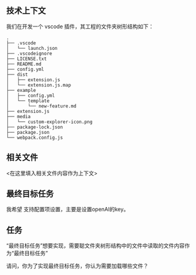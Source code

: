 ## 技术上下文

我们在开发一个 vscode 插件，其工程的文件夹树形结构如下：

```
.
├── .vscode
│   └── launch.json
├── .vscodeignore
├── LICENSE.txt
├── README.md
├── config.yml
├── dist
│   ├── extension.js
│   └── extension.js.map
├── example
│   ├── config.yml
│   └── template
│       └── new-feature.md
├── extension.js
├── media
│   └── custom-explorer-icon.png
├── package-lock.json
├── package.json
└── webpack.config.js

```

## 相关文件

<在这里填入相关文件内容作为上下文>

## 最终目标任务

我希望 支持配置项设置，主要是设置openAI的key。

## 任务
“最终目标任务”想要实现，需要聪文件夹树形结构中的文件中读取的文件内容作为“最终目标任务”

请问，你为了实现最终目标任务，你认为需要加载哪些文件？